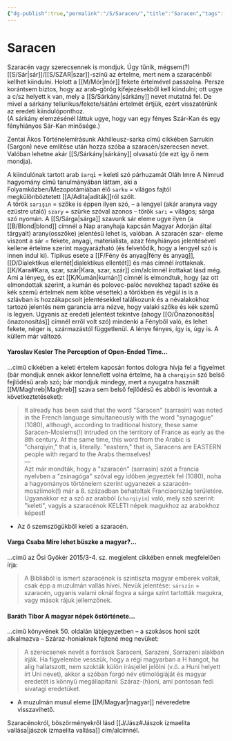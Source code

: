 ```yaml
---
{"dg-publish":true,"permalink":"/S/Saracen/","title":"Saracen","tags":["Englishtexttranslated"],"created":"2023-10-20T09:20","updated":"2025-07-03T01:15"}
---
```



# Saracen

Szaracén vagy szerecsennek is mondjuk. Úgy tűnik, mégsem(?) [[S/Sár\|sár]]/[[S/SZAR\|szar]]-színű az értelme, mert nem a szaracénből kellhet kiindulni. Holott a [[M/Mór\|mór]] fekete értelmével passzolna. Persze korántsem biztos, hogy az arab-görög kifejezésekből kell kiindulni; ott ugye a c/sz helyett k van, mely a [[S/Sárkány\|sárkány]] nevet mutatná fel. De mivel a sárkány tellurikus/fekete/sátáni értelmét értjük, ezért visszatérünk az eredeti kiindulóponthoz.  
(A sárkány elemzésénél láttuk ugye, hogy van egy fényes Szár-Kan és egy fényhiányos Sár-Kan minősége.)  

Zentai Ákos Történelemírásunk Akhilleusz-sarka című cikkében Sarrukin (Sargon) neve említése után hozza szóba a szaracén/szerecsen nevet. Valóban lehetne akár [[S/Sárkány\|sárkány]] olvasatú (de ezt így ő nem mondja).  

A kiindulónak tartott arab `šarqī` = keleti szó párhuzamát Oláh Imre A Nimrud hagyomány című tanulmányában láttam, aki a Folyamközben/Mezopotámiában élő `sarku` = világos fajtól megkülönböztetett [[A/Adita\|aditák]]ról szólt.  
A török `sarışın` = szőke is éppen ilyen szó, – a lengyel (akár aranyra vagy ezüstre utaló) `szary` = szürke szóval azonos – török `sarı` = világos; sárga szó nyomán. A [[S/Sárga\|sárga]] szavunk sár eleme ugye ilyen (a [[B/Blond\|blond]] címnél a Nap aranyhaja kapcsán Magyar Adorján által tárgyalt) arany(osszőke) jelentésű lehet is, valóban. A szaracén szar- eleme viszont a sár = fekete, anyagi, materialista, azaz fényhiányos jelentésével kellene értelme szerint magyarázható (és felvetődik, hogy a lengyel szó is innen indul ki). Tipikus esete a [[F/Fény és anyag\|fény és anyag]], [[D/Dialektikus ellentét\|dialektikus ellentét]] és más címnél írottaknak.  
[[K/Kara#Kara, szar, szár\|Kara, szar, szár]] cím/alcímnél írottakat lásd még.  
Ami a lényeg, és ezt [[K/Kumán\|kumán]] címnél is elmondtuk, hogy (az ott elmondottak szerint, a kumán és polovec-palóc nevekhez tapadt szőke és kék szemű értelmek nem kőbe vésettek) a törökben és végül is is a szlávban is hozzákapcsolt jelentésekkel találkozunk és a névalakokhoz tartozó jelentés nem garancia arra nézve, hogy valaki szőke és kék szemű is legyen. Ugyanis az eredeti jelentést tekintve (ahogy [[O/Önazonosítás\|önazonosítás]] címnél erről volt szó) mindenki a Fényből való, és lehet fekete, néger is, származástól függetlenül. A lénye fényes, így is, úgy is. A küllem már változó.  

#### Yaroslav Kesler The Perception of Open-Ended Time...

...című cikkében a keleti értelem kapcsán fontos dologra hívja fel a figyelmet (bár mondjuk ennek akkor lenne/lett volna értelme, ha a `charqiyin` szó belső fejlődésű arab szó; bár mondjuk mindegy, mert a nyugatra használt [[M/Maghreb\|Maghreb]] szava sem belső fejlődésű és abból is levontuk a következtetéseket):  
> It already has been said that the word "Saracen" (sarrasin) was noted in the French language simultaneously with the word "synagogue" (1080), although, according to traditional history, these same Saracen-Moslems(!) intruded on the territory of France as early as the 8th century. At the same time, this word from the Arabic is "charqiyin," that is, literally: "eastern," that is, Saracens are EASTERN people with regard to the Arabs themselves!  
> —  
> Azt már mondták, hogy a "szaracén" (sarrasin) szót a francia nyelvben a "zsinagóga" szóval egy időben jegyezték fel (1080), noha a hagyományos történelem szerint ugyanezek a szaracén-moszlimok(!) már a 8. században behatoltak Franciaország területére. Ugyanakkor ez a szó az arabból (`charqiyin`) való, mely szó szerint: "keleti", vagyis a szaracénok KELETI népek magukhoz az arabokhoz képest!  
- Az ő szemszögükből keleti a szaracén.

#### Varga Csaba Mire lehet büszke a magyar?...

...című az Ősi Gyökér 2015/3-4. sz. megjelent cikkében ennek megfelelően írja:  
> A Bibliából is ismert szaracénok is színtiszta magyar emberek voltak, csak épp a muzulmán vallás hívei. Nevük jelentése: `sárszín` = szaracén, ugyanis valami oknál fogva a sárga színt tartották magukra, vagy mások rájuk jellemzőnek.  

#### Baráth Tibor A magyar népek őstörténete...

...című könyvének 50. oldalán lábjegyzetben – a szokásos honi szót alkalmazva – Száraz-honiaknak fejtené meg nevüket:  
> A szerecsenek nevét a források Saraceni, Sarazeni, Sarrazeni alakban írják. Ha figyelembe vesszük, hogy a régi magyarban a H hangot, ha alig hallatszott, nem szokták külön írásjellel jelölni (v.ö. a Huni helyett írt Uni nevet), akkor a szóban forgó név etimológiáját és magyar eredetét is könnyű megállapítani: Száraz-(h)oni, ami pontosan fedi sivatagi eredetüket.  
- A muzulmán musul eleme [[M/Magyar\|magyar]] néveredetre visszavihető.

Szaracénokról, böszörményekről lásd [[J/Jász#Jászok izmaelita vallása\|jászok izmaelita vallása]] cím/alcímnél.  